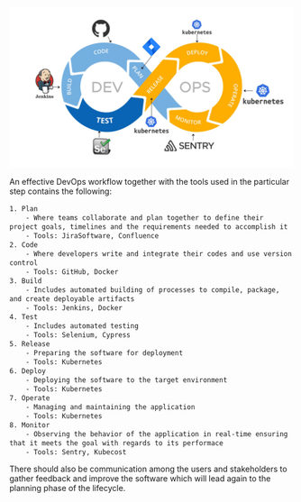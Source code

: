 <!-- In your own words, kindly illustrate an effective DevOps workflow and toolchain. You may add images in your markdown file. To do that, the syntax is ![image name](/path/to/image/image.png) -->

![DevOps_Framework](/DevOps_Framework.jpg)

An effective DevOps workflow together with the tools used in the particular step contains the following:

    1. Plan
        - Where teams collaborate and plan together to define their project goals, timelines and the requirements needed to accomplish it
        - Tools: JiraSoftware, Confluence
    2. Code
        - Where developers write and integrate their codes and use version control
        - Tools: GitHub, Docker
    3. Build
        - Includes automated building of processes to compile, package, and create deployable artifacts
        - Tools: Jenkins, Docker
    4. Test
        - Includes automated testing
        - Tools: Selenium, Cypress
    5. Release
        - Preparing the software for deployment
        - Tools: Kubernetes
    6. Deploy
        - Deploying the software to the target environment
        - Tools: Kubernetes
    7. Operate
        - Managing and maintaining the application
        - Tools: Kubernetes
    8. Monitor
        - Observing the behavior of the application in real-time ensuring that it meets the goal with regards to its performace
        - Tools: Sentry, Kubecost

There should also be communication among the users and stakeholders to gather feedback and improve the software which will lead again to the planning phase of the lifecycle.